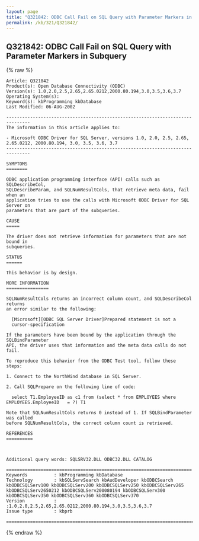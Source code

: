```yaml
---
layout: page
title: "Q321842: ODBC Call Fail on SQL Query with Parameter Markers in Subquery"
permalink: /kb/321/Q321842/
---
```


## Q321842: ODBC Call Fail on SQL Query with Parameter Markers in Subquery

{% raw %}

	Article: Q321842
	Product(s): Open Database Connectivity (ODBC)
	Version(s): 1.0,2.0,2.5,2.65,2.65.0212,2000.80.194,3.0,3.5,3.6,3.7
	Operating System(s): 
	Keyword(s): kbProgramming kbDatabase
	Last Modified: 06-AUG-2002
	
	-------------------------------------------------------------------------------
	The information in this article applies to:
	
	- Microsoft ODBC Driver for SQL Server, versions 1.0, 2.0, 2.5, 2.65, 2.65.0212, 2000.80.194, 3.0, 3.5, 3.6, 3.7 
	-------------------------------------------------------------------------------
	
	SYMPTOMS
	========
	
	ODBC application programming interface (API) calls such as SQLDescribeCol,
	SQLDescribeParam, and SQLNumResultCols, that retrieve meta data, fail when an
	application tries to use the calls with Microsoft ODBC Driver for SQL Server on
	parameters that are part of the subqueries.
	
	CAUSE
	=====
	
	The driver does not retrieve information for parameters that are not bound in
	subqueries.
	
	STATUS
	======
	
	This behavior is by design.
	
	MORE INFORMATION
	================
	
	SQLNumResultCols returns an incorrect column count, and SQLDescribeCol returns
	an error similar to the following:
	
	  [Microsoft][ODBC SQL Server Driver]Prepared statement is not a
	  cursor-specification
	
	If the parameters have been bound by the application through the SQLBindParameter
	API, the driver uses that information and the meta data calls do not fail.
	
	To reproduce this behavior from the ODBC Test tool, follow these steps:
	
	1. Connect to the NorthWind database in SQL Server.
	
	2. Call SQLPrepare on the following line of code:
	
	  select T1.EmployeeID as c1 from (select * from EMPLOYEES where EMPLOYEES.EmployeeID   = ?) T1
	
	Note that SQLNumResultCols returns 0 instead of 1. If SQLBindParameter was called
	before SQLNumResultCols, the correct column count is retrieved.
	
	REFERENCES
	==========
	
	
	
	Additional query words: SQLSRV32.DLL ODBC32.DLL CATALOG
	
	======================================================================
	Keywords          : kbProgramming kbDatabase 
	Technology        : kbSQLServSearch kbAudDeveloper kbODBCSearch kbODBCSQLServ100 kbODBCSQLServ200 kbODBCSQLServ250 kbODBCSQLServ265 kbODBCSQLServ2650212 kbODBCSQLServ200080194 kbODBCSQLServ300 kbODBCSQLServ350 kbODBCSQLServ360 kbODBCSQLServ370
	Version           : :1.0,2.0,2.5,2.65,2.65.0212,2000.80.194,3.0,3.5,3.6,3.7
	Issue type        : kbprb
	
	=============================================================================
	

{% endraw %}
